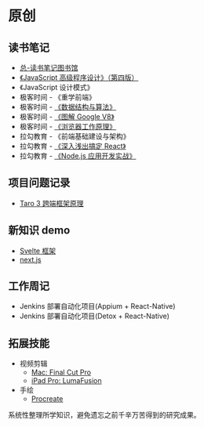 # 原创

## 读书笔记

- [总-读书笔记图书馆](https://www.notion.so/maxlxq/6531b72f88974d01bc9db045f287d94d)
- [《JavaScript 高级程序设计》（第四版）](/blog/js_base.html)
- 《JavaScript 设计模式》
- 极客时间 - 《重学前端》
- 极客时间 - [《数据结构与算法》](https://www.notion.so/maxlxq/99cdccb85eb143d6a06187f80e7386b5)
- 极客时间 - [《图解 Google V8》](https://www.notion.so/maxlxq/V8-4d5676f07e70437d906467bf0b028b69)
- 极客时间 - [《浏览器工作原理》](https://www.notion.so/maxlxq/7aa8430337284365b167dd50c73411ce)
- 拉勾教育 - 《前端基础建设与架构》
- 拉勾教育 - [《深入浅出搞定 React》](/frame/react.html)
- 拉勾教育 - [《Node.js 应用开发实战》](/record/node_base.html)

## 项目问题记录

- [Taro 3 跨端框架原理](/blog/taro_3.html)

## 新知识 demo

- [Svelte 框架](https://www.sveltejs.cn/)
- [next.js](https://nextjs.org/)

## 工作周记

- Jenkins 部署自动化项目(Appium + React-Native)
- Jenkins 部署自动化项目(Detox + React-Native)

## 拓展技能

- 视频剪辑
  - [Mac: Final Cut Pro](https://www.bilibili.com/video/BV1Kt411S7TX?from=search&seid=15413058749941311677)
  - [iPad Pro: LumaFusion](https://www.bilibili.com/video/av68070452/)
- 手绘
  - [Procreate](https://www.bilibili.com/video/av75538514/)

系统性整理所学知识，避免遗忘之前千辛万苦得到的研究成果。
